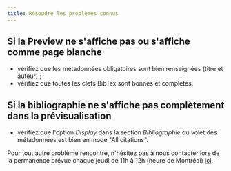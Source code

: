 ```yaml
---
title: Résoudre les problèmes connus
---
```


## Si la Preview ne s'affiche pas ou s'affiche comme page blanche

- vérifiez que les métadonnées obligatoires sont bien renseignées (titre et auteur) ;
- vérifiez que toutes les clefs BibTex sont bonnes et complètes.

## Si la bibliographie ne s'affiche pas complètement dans la prévisualisation

- vérifiez que l'option *Display* dans la section *Bibliographie* du volet des métadonnées est bien en mode "All citations".

Pour tout autre problème rencontré, n'hésitez pas à nous contacter lors de la permanence prévue chaque jeudi de 11h à 12h (heure de Montréal) [ici](https://meet.jit.si/stylo).
